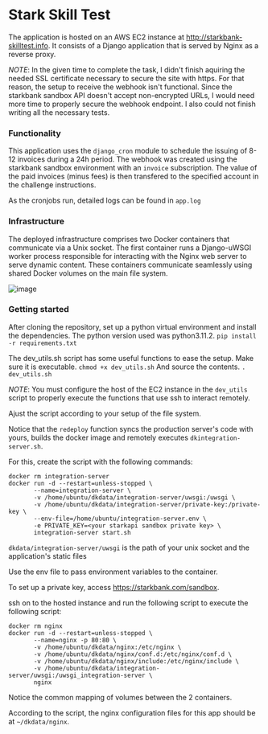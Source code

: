 # Stark Skill Test
The application is hosted on an AWS EC2 instance at http://starkbank-skilltest.info. It consists of a Django application that is served by Nginx as a reverse proxy.

*NOTE*: In the given time to complete the task, I didn't finish aquiring the needed SSL certificate necessary to secure the site with https. For that reason, the setup to receive the webhook isn't functional. Since the starkbank sandbox API doesn't accept non-encrypted URLs, I would need more time to properly secure the webhook endpoint. I also could not finish writing all the necessary tests.

### Functionality
This application uses the `django_cron` module to schedule the issuing of 8-12 invoices during a 24h period.
The webhook was created using the starkbank sandbox environment with an `invoice` subscription. The value of the paid invoices (minus fees) is then transfered to the specified account in the challenge instructions.

As the cronjobs run, detailed logs can be found in `app.log`

### Infrastructure
The deployed infrastructure comprises two Docker containers that communicate via a Unix socket. The first container runs a Django-uWSGI worker process responsible for interacting with the Nginx web server to serve dynamic content. These containers communicate seamlessly using shared Docker volumes on the main file system.

![image](https://github.com/bennymirahy/stark_skilltest/assets/40213163/d349a820-6256-4b78-a206-4daa8f868d81)

### Getting started

After cloning the repository, set up a python virtual environment and install the dependencies. The python version used was python3.11.2.
`pip install -r requirements.txt`

The dev_utils.sh script has some useful functions to ease the setup. 
Make sure it is executable.
`chmod +x dev_utils.sh`
And source the contents.
`. dev_utils.sh`

*NOTE*: You must configure the host of the EC2 instance in the `dev_utils` script to properly execute the functions that use ssh to interact remotely.

Ajust the script according to your setup of the file system.

Notice that the `redeploy` function syncs the production server's code with yours, builds the docker image and remotely executes `dkintegration-server.sh`.

For this, create the script with the following commands:

```docker stop integration-server
docker rm integration-server
docker run -d --restart=unless-stopped \
       --name=integration-server \
       -v /home/ubuntu/dkdata/integration-server/uwsgi:/uwsgi \
       -v /home/ubuntu/dkdata/integration-server/private-key:/private-key \
       --env-file=/home/ubuntu/integration-server.env \
       -e PRIVATE_KEY=<your starkapi sandbox private key> \
       integration-server start.sh
 ```
`dkdata/integration-server/uwsgi` is the path of your unix socket and the application's static files

Use the env file to pass environment variables to the container. 

To set up a private key, access https://starkbank.com/sandbox.

ssh on to the hosted instance and run the following script to execute the following script:

```docker stop nginx
docker rm nginx
docker run -d --restart=unless-stopped \
       --name=nginx -p 80:80 \
       -v /home/ubuntu/dkdata/nginx:/etc/nginx \
       -v /home/ubuntu/dkdata/nginx/conf.d:/etc/nginx/conf.d \
       -v /home/ubuntu/dkdata/nginx/include:/etc/nginx/include \
       -v /home/ubuntu/dkdata/integration-server/uwsgi:/uwsgi_integration-server \
       nginx
```

Notice the common mapping of volumes between the 2 containers.

According to the script, the nginx configuration files for this app should be at `~/dkdata/nginx`.

